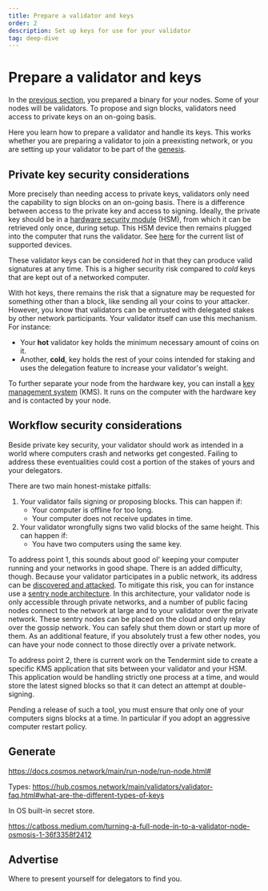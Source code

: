 ```yaml
---
title: Prepare a validator and keys
order: 2
description: Set up keys for use for your validator
tag: deep-dive
---
```


# Prepare a validator and keys

In the [previous section](./1-software.md), you prepared a binary for your nodes. Some of your nodes will be validators. To propose and sign blocks, validators need access to private keys on an on-going basis.

Here you learn how to prepare a validator and handle its keys. This works whether you are preparing a validator to join a preexisting network, or you are setting up your validator to be part of the [genesis](./genesis.md).

## Private key security considerations

More precisely than needing access to private keys, validators only need the capability to sign blocks on an on-going basis. There is a difference between access to the private key and access to signing. Ideally, the private key should be in a [hardware security module](https://hub.cosmos.network/main/validators/validator-faq.html#how-to-handle-key-management) (HSM), from which it can be retrieved only once, during setup. This HSM device then remains plugged into the computer that runs the validator. See [here](https://hub.cosmos.network/main/validators/security.html#key-management-hsm) for the current list of supported devices.

These validator keys can be considered _hot_ in that they can produce valid signatures at any time. This is a higher security risk compared to _cold_ keys that are kept out of a networked computer.

With hot keys, there remains the risk that a signature may be requested for something other than a block, like sending all your coins to your attacker. However, you know that validators can be entrusted with delegated stakes by other network participants. Your validator itself can use this mechanism. For instance:

* Your **hot** validator key holds the minimum necessary amount of coins on it.
* Another, **cold**, key holds the rest of your coins intended for staking and uses the delegation feature to increase your validator's weight.

To further separate your node from the hardware key, you can install a [key management system](https://hub.cosmos.network/main/validators/kms/kms.html) (KMS). It runs on the computer with the hardware key and is contacted by your node.

## Workflow security considerations

Beside private key security, your validator should work as intended in a world where computers crash and networks get congested. Failing to address these eventualities could cost a portion of the stakes of yours and your delegators.

There are two main honest-mistake pitfalls:

1. Your validator fails signing or proposing blocks. This can happen if:
    * Your computer is offline for too long.
    * Your computer does not receive updates in time.
2. Your validator wrongfully signs two valid blocks of the same height. This can happen if:
    * You have two computers using the same key.

To address point 1, this sounds about good ol' keeping your computer running and your networks in good shape. There is an added difficulty, though. Because your validator participates in a public network, its address can be [discovered and attacked](https://hub.cosmos.network/main/validators/validator-faq.html#how-can-validators-protect-themselves-from-denial-of-service-attacks). To mitigate this risk, you can for instance use a [sentry node architecture](https://forum.cosmos.network/t/sentry-node-architecture-overview/454). In this architecture, your validator node is only accessible through private networks, and a number of public facing nodes connect to the network at large and to your validator over the private network. These sentry nodes can be placed on the cloud and only relay over the gossip network. You can safely shut them down or start up more of them. As an additional feature, if you absolutely trust a few other nodes, you can have your node connect to those directly over a private network.

To address point 2, there is current work on the Tendermint side to create a specific KMS application that sits between your validator and your HSM. This application would be handling strictly one process at a time, and would store the latest signed blocks so that it can detect an attempt at double-signing.

Pending a release of such a tool, you must ensure that only one of your computers signs blocks at a time. In particular if you adopt an aggressive computer restart policy.

## Generate

https://docs.cosmos.network/main/run-node/run-node.html#

Types: https://hub.cosmos.network/main/validators/validator-faq.html#what-are-the-different-types-of-keys

In OS built-in secret store.

https://catboss.medium.com/turning-a-full-node-in-to-a-validator-node-osmosis-1-36f3358f2412

## Advertise

Where to present yourself for delegators to find you.

